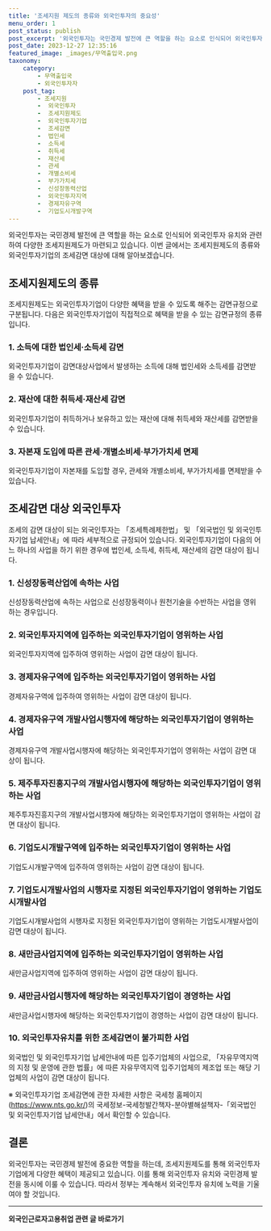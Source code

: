 ```yaml
---
title: '조세지원 제도의 종류와 외국인투자의 중요성'
menu_order: 1
post_status: publish
post_excerpt: '외국인투자는 국민경제 발전에 큰 역할을 하는 요소로 인식되어 외국인투자 유치와 관련하여 다양한 조세지원제도가 마련되고 있습니다. 이번 글에서는 조세지원제도의 종류와 외국인투자기업의 조세감면 대상에 대해 알아보겠습니다.'
post_date: 2023-12-27 12:35:16
featured_image: _images/무역출입국.png
taxonomy:
    category:
        - 무역출입국
        - 외국인투자자
    post_tag:
        - 조세지원
        -  외국인투자
        -  조세지원제도
        -  외국인투자기업
        -  조세감면
        -  법인세
        -  소득세
        -  취득세
        -  재산세
        -  관세
        -  개별소비세
        -  부가가치세
        -  신성장동력산업
        -  외국인투자지역
        -  경제자유구역
        -  기업도시개발구역
---
```



외국인투자는 국민경제 발전에 큰 역할을 하는 요소로 인식되어 외국인투자 유치와 관련하여 다양한 조세지원제도가 마련되고 있습니다. 이번 글에서는 조세지원제도의 종류와 외국인투자기업의 조세감면 대상에 대해 알아보겠습니다.

## 조세지원제도의 종류

조세지원제도는 외국인투자기업이 다양한 혜택을 받을 수 있도록 해주는 감면규정으로 구분됩니다. 다음은 외국인투자기업이 직접적으로 혜택을 받을 수 있는 감면규정의 종류입니다.

### 1. 소득에 대한 법인세·소득세 감면
외국인투자기업이 감면대상사업에서 발생하는 소득에 대해 법인세와 소득세를 감면받을 수 있습니다.

### 2. 재산에 대한 취득세·재산세 감면
외국인투자기업이 취득하거나 보유하고 있는 재산에 대해 취득세와 재산세를 감면받을 수 있습니다.

### 3. 자본재 도입에 따른 관세·개별소비세·부가가치세 면제
외국인투자기업이 자본재를 도입할 경우, 관세와 개별소비세, 부가가치세를 면제받을 수 있습니다.

## 조세감면 대상 외국인투자

조세의 감면 대상이 되는 외국인투자는 「조세특례제한법」 및 「외국법인 및 외국인투자기업 납세안내」에 따라 세부적으로 규정되어 있습니다. 외국인투자기업이 다음의 어느 하나의 사업을 하기 위한 경우에 법인세, 소득세, 취득세, 재산세의 감면 대상이 됩니다.

### 1. 신성장동력산업에 속하는 사업
신성장동력산업에 속하는 사업으로 신성장동력이나 원천기술을 수반하는 사업을 영위하는 경우입니다.

### 2. 외국인투자지역에 입주하는 외국인투자기업이 영위하는 사업
외국인투자지역에 입주하여 영위하는 사업이 감면 대상이 됩니다.

### 3. 경제자유구역에 입주하는 외국인투자기업이 영위하는 사업
경제자유구역에 입주하여 영위하는 사업이 감면 대상이 됩니다.

### 4. 경제자유구역 개발사업시행자에 해당하는 외국인투자기업이 영위하는 사업
경제자유구역 개발사업시행자에 해당하는 외국인투자기업이 영위하는 사업이 감면 대상이 됩니다.

### 5. 제주투자진흥지구의 개발사업시행자에 해당하는 외국인투자기업이 영위하는 사업
제주투자진흥지구의 개발사업시행자에 해당하는 외국인투자기업이 영위하는 사업이 감면 대상이 됩니다.

### 6. 기업도시개발구역에 입주하는 외국인투자기업이 영위하는 사업
기업도시개발구역에 입주하여 영위하는 사업이 감면 대상이 됩니다.

### 7. 기업도시개발사업의 시행자로 지정된 외국인투자기업이 영위하는 기업도시개발사업
기업도시개발사업의 시행자로 지정된 외국인투자기업이 영위하는 기업도시개발사업이 감면 대상이 됩니다.

### 8. 새만금사업지역에 입주하는 외국인투자기업이 영위하는 사업
새만금사업지역에 입주하여 영위하는 사업이 감면 대상이 됩니다.

### 9. 새만금사업시행자에 해당하는 외국인투자기업이 경영하는 사업
새만금사업시행자에 해당하는 외국인투자기업이 경영하는 사업이 감면 대상이 됩니다.

### 10. 외국인투자유치를 위한 조세감면이 불가피한 사업
외국법인 및 외국인투자기업 납세안내에 따른 입주기업체의 사업으로, 「자유무역지역의 지정 및 운영에 관한 법률」에 따른 자유무역지역 입주기업체의 제조업 또는 해당 기업체의 사업이 감면 대상이 됩니다.

※ 외국인투자기업 조세감면에 관한 자세한 사항은 국세청 홈페이지(https://www.nts.go.kr/)의 국세정보-국세청발간책자-분야별해설책자-「외국법인 및 외국인투자기업 납세안내」에서 확인할 수 있습니다.

## 결론

외국인투자는 국민경제 발전에 중요한 역할을 하는데, 조세지원제도를 통해 외국인투자기업에게 다양한 혜택이 제공되고 있습니다. 이를 통해 외국인투자 유치와 국민경제 발전을 동시에 이룰 수 있습니다. 따라서 정부는 계속해서 외국인투자 유치에 노력을 기울여야 할 것입니다.
<!-- wp:separator -->
<hr class="wp-block-separator has-alpha-channel-opacity"/>
<!-- /wp:separator -->

<!-- wp:group {"backgroundColor":"base","layout":{"type":"constrained"}} -->
<div class="wp-block-group has-base-background-color has-background"><!-- wp:paragraph {"align":"center","fontSize":"medium"} -->
<p class="has-text-align-center has-large-font-size"><strong>외국인근로자고용취업 관련 글 바로가기</strong></p>
<!-- /wp:paragraph -->


<!-- wp:latest-posts
{"categories":[{"id":10884,"count":19,"description":"","link":"https://uknowlaw.com/category/%ec%99%b8%ea%b5%ad%ec%9d%b8%ea%b7%bc%eb%a1%9c%ec%9e%90%ea%b3%a0%ec%9a%a9%ec%b7%a8%ec%97%85/","name":"외국인근로자고용취업","slug":"외국인근로자고용취업","taxonomy":"category","parent":0,"meta":[],"_links":{"self":[{"href":"https://uknowlaw.com/wp-json/wp/v2/categories/10884"}],"collection":[{"href":"https://uknowlaw.com/wp-json/wp/v2/categories"}],"about":[{"href":"https://uknowlaw.com/wp-json/wp/v2/taxonomies/category"}],"wp:post_type":[{"href":"https://uknowlaw.com/wp-json/wp/v2/posts?categories=10884"}],"curies":[{"name":"wp","href":"https://api.w.org/{rel}","templated":true}]}}],"postsToShow":100,"excerptLength":28,"postLayout":"grid","columns":2,"featuredImageAlign":"left","featuredImageSizeSlug":"large","fontSize":"small"} /--></div>
<!-- /wp:group -->